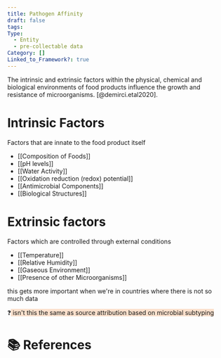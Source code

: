 ```yaml
---
title: Pathogen Affinity
draft: false
tags: 
Type:
  - Entity
  - pre-collectable data
Category: []
Linked_to_Framework?: true
---
```

The intrinsic and extrinsic factors within the physical, chemical and biological environments of food products influence the growth and resistance of microorganisms.
[@demirci.etal2020]. 

# Intrinsic Factors
Factors that are innate to the food product itself

- [[Composition of Foods]]
- [[pH levels]]
- [[Water Activity]]
- [[Oxidation reduction (redox) potential]]
- [[Antimicrobial Components]]
- [[Biological Structures]]

# Extrinsic factors
Factors which are controlled through external conditions

- [[Temperature]]
- [[Relative Humidity]]
- [[Gaseous Environment]]
- [[Presence of other Microorganisms]]

this gets more important when we're in countries where there is not so much data 

❓<span style="background:rgba(240, 107, 5, 0.2)"> isn't this the same as source attribution based on microbial subtyping</span>


# 📚 References
